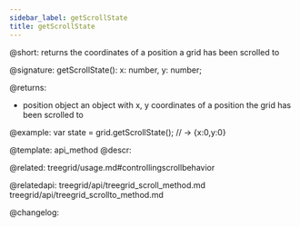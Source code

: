 ```yaml
---
sidebar_label: getScrollState
title: getScrollState
---          
```


@short: returns the coordinates of a position a grid has been scrolled to

@signature: getScrollState(): x: number, y: number;

@returns:
-  position		object		an object with x, y coordinates of a position the grid has been scrolled to

@example:
var state = grid.getScrollState(); // -> {x:0,y:0}

@template: api_method
@descr:

@related: treegrid/usage.md#controllingscrollbehavior

@relatedapi: treegrid/api/treegrid_scroll_method.md
treegrid/api/treegrid_scrollto_method.md

@changelog:
